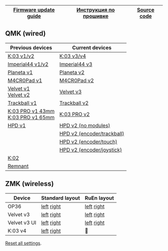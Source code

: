 | [Firmware update guide][01]  | [Инструкция по прошивке][02] | [Source code][03] |
| ---------------------------  | ---------------------------- | ----------------- |

[01]: https://journey.ergohaven.xyz/pages/docs/
[02]: https://journey.ergohaven.xyz/pages/docs/
[03]: https://github.com/ergohaven

## QMK (wired)
| Previous devices                                  | Current devices                  |
| ------------------------------------------------- | -------------------------------- |
| [K:03 v1/v2][05]                                  | [K:03 v3/v4][19]                 |
| [Imperial44 v1/v2][06]                            | [Imperial44 v3][24]              |
| [Planeta v1][08]                                  | [Planeta v2][09]                 |
| [M4CR0Pad v1][10]                                 | [M4CR0Pad v2][11]                |
| [Velvet v1][13]</br>[Velvet v2][14]               | [Velvet v3][17]                  |
| [Trackball v1][15]                                | [Trackball v2][20]               |
| [K:03 PRO v1 43mm][16]</br>[K:03 PRO v1 65mm][18] | [K:03 PRO v2][25]                |
| [HPD v1][04]                                      | [HPD v2 (no modules)][21]        |
|                                                   | [HPD v2 (encoder/trackball)][22] |
|                                                   | [HPD v2 (encoder/touch)][23]     |
|                                                   | [HPD v2 (encoder/joystick)][26]  |
| [K:02][07]                                        |                                  |
| [Remnant][12]                                     |                                  |

[04]: https://github.com/ergohaven/vial-qmk/releases/download/3.8.6/3.8.6_hpd_v1.uf2
[05]: https://github.com/ergohaven/vial-qmk/releases/download/3.8.6/3.8.6_k03_v1_v2.uf2
[06]: https://github.com/ergohaven/vial-qmk/releases/download/3.8.6/3.8.6_imperial44_v1_v2.uf2
[07]: https://github.com/ergohaven/vial-qmk/releases/download/3.8.6/3.8.6_k02_v1.uf2
[08]: https://github.com/ergohaven/vial-qmk/releases/download/3.8.6/3.8.6_planeta_v1.uf2
[09]: https://github.com/ergohaven/vial-qmk/releases/download/3.8.6/3.8.6_planeta_v2.uf2
[10]: https://github.com/ergohaven/vial-qmk/releases/download/3.8.6/3.8.6_macropad_v1.uf2
[11]: https://github.com/ergohaven/vial-qmk/releases/download/3.8.6/3.8.6_macropad_v2.uf2
[12]: https://github.com/ergohaven/vial-qmk/releases/download/3.8.6/3.8.6_remnant_v1.uf2
[13]: https://github.com/ergohaven/vial-qmk/releases/download/3.8.6/3.8.6_velvet_v1.uf2
[14]: https://github.com/ergohaven/vial-qmk/releases/download/3.8.6/3.8.6_velvet_v2.uf2
[15]: https://github.com/ergohaven/vial-qmk/releases/download/3.8.6/3.8.6_trackball_v1.uf2
[16]: https://github.com/ergohaven/vial-qmk/releases/download/3.8.6/3.8.6_k03pro_43mm_v1.uf2
[17]: https://github.com/ergohaven/vial-qmk/releases/download/3.8.6/3.8.6_velvet_v3.uf2
[18]: https://github.com/ergohaven/vial-qmk/releases/download/3.8.6/3.8.6_k03pro_65mm_v1.uf2
[19]: https://github.com/ergohaven/vial-qmk/releases/download/3.8.6/3.8.6_k03_v3.uf2
[20]: https://github.com/ergohaven/vial-qmk/releases/download/3.8.6/3.8.6_trackball_v2.uf2
[21]: https://github.com/ergohaven/vial-qmk/releases/download/3.8.6/3.8.6_hpd_v2.uf2
[22]: https://github.com/ergohaven/vial-qmk/releases/download/3.8.6/3.8.6_hpd_v2_enc_ball.uf2
[23]: https://github.com/ergohaven/vial-qmk/releases/download/3.8.6/3.8.6_hpd_v2_enc_touch.uf2
[24]: https://github.com/ergohaven/vial-qmk/releases/download/3.8.6/3.8.6_imperial44_v3.uf2
[25]: https://github.com/ergohaven/vial-qmk/releases/download/3.8.6/3.8.6_k03pro_v2.uf2
[26]: https://github.com/ergohaven/vial-qmk/releases/download/3.8.6/3.8.6_hpd_v2_enc_joy.uf2

## ZMK (wireless)
| Device       | Standard layout        | RuEn layout            |
| ------------ | ---------------------- | ---------------------- |
| OP36         | [left][50] [right][52] | [left][51] [right][52] |
| Velvet v3    | [left][60] [right][62] | [left][61] [right][62] |
| Velvet v3 UI | [left][70] [right][71] | [left][70] [right][72] |
| K:03 v4      | [left][80] [right][81] | 🚧                     |

[Reset all settings][00].

[00]: https://github.com/ergohaven/ergohaven-zmk/releases/download/2025.07.28/settings_reset-ergohaven-zmk.uf2

[50]: https://github.com/ergohaven/ergohaven-zmk/releases/download/2025.07.28/op36_left-ergohaven-zmk.uf2
[51]: https://github.com/ergohaven/ergohaven-zmk/releases/download/2025.07.28/op36_left_ruen-ergohaven-zmk.uf2
[52]: https://github.com/ergohaven/ergohaven-zmk/releases/download/2025.07.28/op36_right-ergohaven-zmk.uf2

[60]: https://github.com/ergohaven/ergohaven-zmk/releases/download/2025.07.28/velvet_v3_left-ergohaven-zmk.uf2
[61]: https://github.com/ergohaven/ergohaven-zmk/releases/download/2025.07.28/velvet_v3_left_ruen-ergohaven-zmk.uf2
[62]: https://github.com/ergohaven/ergohaven-zmk/releases/download/2025.07.28/velvet_v3_right-ergohaven-zmk.uf2

[70]: https://github.com/ergohaven/ergohaven-zmk/releases/download/2025.07.28/velvet_v3_ui_left-ergohaven-zmk.uf2
[71]: https://github.com/ergohaven/ergohaven-zmk/releases/download/2025.07.28/velvet_v3_ui_right-ergohaven-zmk.uf2
[72]: https://github.com/ergohaven/ergohaven-zmk/releases/download/2025.07.28/velvet_v3_ui_right_ruen-ergohaven-zmk.uf2

[80]: https://github.com/ergohaven/ergohaven-zmk/releases/download/2025.07.28/k03_left-ergohaven-zmk.uf2
[81]: https://github.com/ergohaven/ergohaven-zmk/releases/download/2025.07.28/k03_right-ergohaven-zmk.uf2
